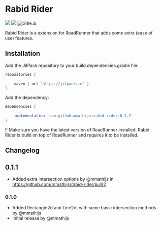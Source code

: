 
# Rabid Rider


[![](https://jitpack.io/v/mmathijs/rabid-rider.svg)](https://jitpack.io/#mmathijs/rabid-rider) [![](https://jitci.com/gh/mmathijs/rabid-rider/svg)](https://jitci.com/gh/mmathijs/rabid-rider) ![GitHub](https://raw.githubusercontent.com/mmathijs/rabid-rider/badges/jacoco.svg)

Rabid Rider is a extension for RoadRunner that adds some extra (ease of use) features.

## Installation

Add the JitPack repository to your build.dependencies.gradle file:

```groovy
repositories {
    ...
    maven { url 'https://jitpack.io' }
}
```

Add the dependency:

```groovy
dependencies {
    ...
    implementation 'com.github.mmathijs:rabid-rider:0.1.2'
}
```

!! Make sure you have the latest version of RoadRunner installed. Rabid Rider is build on top of RoadRunner and requires it to be installed.



## Changelog

## 0.1.1
* Added extra intersection options by @mmathijs in https://github.com/mmathijs/rabid-rider/pull/2


### 0.1.0
* Added Rectangle2d and Line2d, with some basic intersection methods by @mmathijs
* Initial release by @mmathijs
